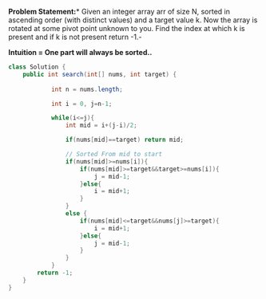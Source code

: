 
**Problem Statement:*** Given an integer array arr of size N, sorted in ascending order (with distinct values) and a target value k. Now the array is rotated at some pivot point unknown to you. Find the index at which k is present and if k is not present return -1.-

**Intuition =  One part will always be sorted..**

```java
class Solution {
    public int search(int[] nums, int target) {
        
            int n = nums.length;

            int i = 0, j=n-1;

            while(i<=j){
                int mid = i+(j-i)/2;

                if(nums[mid]==target) return mid;

                // Sorted From mid to start
                if(nums[mid]>=nums[i]){
                    if(nums[mid]>=target&&target>=nums[i]){
                        j = mid-1;
                    }else{
                        i = mid+1;
                    }
                }
                else {
                    if(nums[mid]<=target&&nums[j]>=target){
                        i = mid+1;
                    }else{
                        j = mid-1;
                    }
                }
            }
        return -1;
    }
}
```